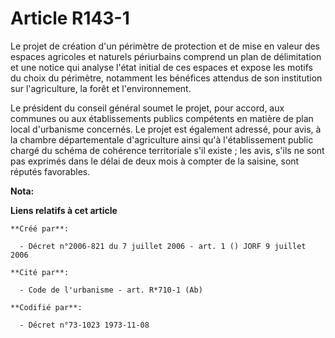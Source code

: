 # Article R143-1

Le projet de création d'un périmètre de protection et de mise en valeur des espaces agricoles et naturels périurbains
comprend un plan de délimitation et une notice qui analyse l'état initial de ces espaces et expose les motifs du choix du
périmètre, notamment les bénéfices attendus de son institution sur l'agriculture, la forêt et l'environnement.

Le président du conseil général soumet le projet, pour accord, aux communes ou aux établissements publics compétents en
matière de plan local d'urbanisme concernés. Le projet est également adressé, pour avis, à la chambre départementale
d'agriculture ainsi qu'à l'établissement public chargé du schéma de cohérence territoriale s'il existe ; les avis, s'ils ne
sont pas exprimés dans le délai de deux mois à compter de la saisine, sont réputés favorables.

**Nota:**



**Liens relatifs à cet article**

	**Créé par**:

	  - Décret n°2006-821 du 7 juillet 2006 - art. 1 () JORF 9 juillet 2006

	**Cité par**:

	  - Code de l'urbanisme - art. R*710-1 (Ab)

	**Codifié par**:

	  - Décret n°73-1023 1973-11-08
